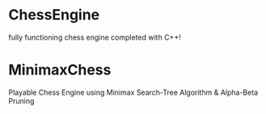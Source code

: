 # ChessEngine

fully functioning chess engine completed with C++!

# MinimaxChess

Playable Chess Engine using Minimax Search-Tree Algorithm &amp; Alpha-Beta Pruning

